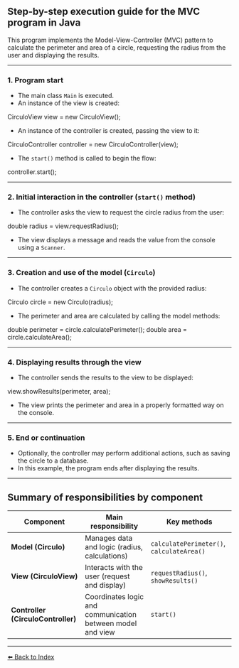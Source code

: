 ## Step-by-step execution guide for the MVC program in Java

This program implements the Model-View-Controller (MVC) pattern to calculate the perimeter and area of a circle, requesting the radius from the user and displaying the results.

---

### 1. Program start

- The main class `Main` is executed.
- An instance of the view is created:

CirculoView view = new CirculoView();

- An instance of the controller is created, passing the view to it:

CirculoController controller = new CirculoController(view);

- The `start()` method is called to begin the flow:

controller.start();

---

### 2. Initial interaction in the controller (`start()` method)

- The controller asks the view to request the circle radius from the user:

double radius = view.requestRadius();

- The view displays a message and reads the value from the console using a `Scanner`.

---

### 3. Creation and use of the model (`Circulo`)

- The controller creates a `Circulo` object with the provided radius:

Circulo circle = new Circulo(radius);

- The perimeter and area are calculated by calling the model methods:

double perimeter = circle.calculatePerimeter();
double area = circle.calculateArea();

---

### 4. Displaying results through the view

- The controller sends the results to the view to be displayed:

view.showResults(perimeter, area);

- The view prints the perimeter and area in a properly formatted way on the console.

---

### 5. End or continuation

- Optionally, the controller may perform additional actions, such as saving the circle to a database.
- In this example, the program ends after displaying the results.

---

## Summary of responsibilities by component

| Component                 | Main responsibility                              | Key methods                           |
|----------------------------|--------------------------------------------------|---------------------------------------|
| **Model (Circulo)**        | Manages data and logic (radius, calculations)    | `calculatePerimeter()`, `calculateArea()` |
| **View (CirculoView)**     | Interacts with the user (request and display)    | `requestRadius()`, `showResults()`    |
| **Controller (CirculoController)** | Coordinates logic and communication between model and view | `start()`                            |

---
[⬅️ Back to Index](../readme.md#table-of-contents)
